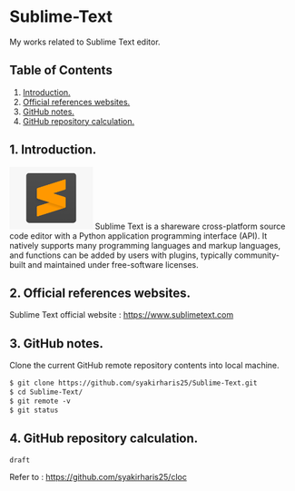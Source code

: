 # Sublime-Text
My works related to Sublime Text editor.

## Table of Contents
1. [Introduction.](#introduction)
2. [Official references websites.](#references)
3. [GitHub notes.](#github)
4. [GitHub repository calculation.](#calculation)

<a name="introduction"></a>
## 1. Introduction.
<img src="sublime.png" height="110">
Sublime Text is a shareware cross-platform source code editor with a Python application programming interface (API). It natively supports many programming languages and markup languages, and functions can be added by users with plugins, typically community-built and maintained under free-software licenses.

<a name="references"></a>
## 2. Official references websites. 
Sublime Text official website : https://www.sublimetext.com <br />
 
<a name="github"></a>
## 3. GitHub notes.
Clone the current GitHub remote repository contents into local machine.
```
$ git clone https://github.com/syakirharis25/Sublime-Text.git
$ cd Sublime-Text/
$ git remote -v
$ git status
```

<a name="calculation"></a>
## 4. GitHub repository calculation.
```
draft
```
Refer to : https://github.com/syakirharis25/cloc

